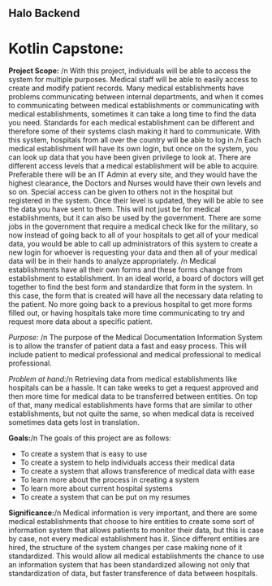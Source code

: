## Halo Backend
# Kotlin Capstone:


**Project Scope:** /n
  With this project, individuals will be able to access the system for multiple purposes. Medical staff will be able to easily access to create and modify patient records. Many medical establishments have problems communicating between internal departments, and when it comes to communicating between medical establishments or communicating with medical establishments, sometimes it can take a long time to find the data you need. Standards for each medical establishment can be different and therefore some of their systems clash making it hard to communicate. With this system, hospitals from all over the country will be able to log in./n
  Each medical establishment will have its own login, but once on the system, you can look up data that you have been given privilege to look at. There are different access levels that a medical establishment will be able to acquire. Preferable there will be an IT Admin at every site, and they would have the highest clearance, the Doctors and Nurses would have their own levels and so on. Special access can be given to others not in the hospital but registered in the system. Once their level is updated, they will be able to see the data you have sent to them. This will not just be for medical establishments, but it can also be used by the government. There are some jobs in the government that require a medical check like for the military, so now instead of going back to all of your hospitals to get all of your medical data, you would be able to call up administrators of this system to create a new login for whoever is requesting your data and then all of your medical data will be in their hands to analyze appropriately. /n
  Medical establishments have all their own forms and these forms change from establishment to establishment. In an ideal world, a board of doctors will get together to find the best form and standardize that form in the system. In this case, the form that is created will have all the necessary data relating to the patient. No more going back to a previous hospital to get more forms filled out, or having hospitals take more time communicating to try and request more data about a specific patient. 

*Purpose:* /n
The purpose of the Medical Documentation Information System is to allow the transfer of patient data a fast and easy process. This will include patient to medical professional and medical professional to medical professional.

*Problem at hand:*/n
Retrieving data from medical establishments like hospitals can be a hassle. It can take weeks to get a request approved and then more time for medical data to be transferred between entities. On top of that, many medical establishments have forms that are similar to other establishments, but not quite the same, so when medical data is received sometimes data gets lost in translation.

**Goals:**/n
The goals of this project are as follows:
-	To create a system that is easy to use
-	To create a system to help individuals access their medical data
-	To create a system that allows transference of medical data with ease
-	To learn more about the process in creating a system
-	To learn more about current hospital systems
-	To create a system that can be put on my resumes

**Significance:**/n
  Medical information is very important, and there are some medical establishments that choose to hire entities to create some sort of information system that allows patients to monitor their data, but this is case by case, not every medical establishment has it. Since different entities are hired, the structure of the system changes per case making none of it standardized. This would allow all medical establishments the chance to use an information system that has been standardized allowing not only that standardization of data, but faster transference of data between hospitals.


